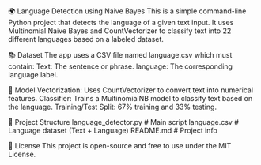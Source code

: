 🌍 Language Detection using Naive Bayes
This is a simple command-line Python project that detects the language of a given text input. It uses Multinomial Naive Bayes and CountVectorizer to classify text into 22 different languages based on a labeled dataset.

📚 Dataset
The app uses a CSV file named language.csv which must contain:
Text: The sentence or phrase.
language: The corresponding language label.

🧠 Model
Vectorization: Uses CountVectorizer to convert text into numerical features.
Classifier: Trains a MultinomialNB model to classify text based on the language.
Training/Test Split: 67% training and 33% testing.

📂 Project Structure
language_detector.py       # Main script
language.csv               # Language dataset (Text + Language)
README.md                  # Project info

📄 License
This project is open-source and free to use under the MIT License.

